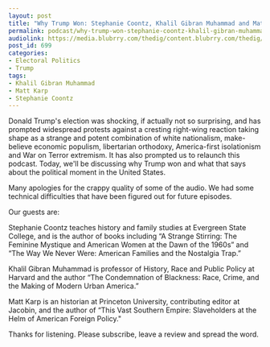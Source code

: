 ```yaml
---
layout: post
title: "Why Trump Won: Stephanie Coontz, Khalil Gibran Muhammad and Matt Karp"
permalink: podcast/why-trump-won-stephanie-coontz-khalil-gibran-muhammad-and-matt-karp/
audiolink: https://media.blubrry.com/thedig/content.blubrry.com/thedig/The_Dig_-_Episode_2_-_FINAL2.mp3
post_id: 699
categories: 
- Electoral Politics
- Trump
tags: 
- Khalil Gibran Muhammad
- Matt Karp
- Stephanie Coontz
---
```


Donald Trump's election was shocking, if actually not so surprising, and has prompted widespread protests against a cresting right-wing reaction taking shape as a strange and potent combination of white nationalism, make-believe economic populism, libertarian orthodoxy, America-first isolationism and War on Terror extremism. It has also prompted us to relaunch this podcast. Today, we'll be discussing why Trump won and what that says about the political moment in the United States.

Many apologies for the crappy quality of some of the audio. We had some technical difficulties that have been figured out for future episodes.

Our guests are:

Stephanie Coontz teaches history and family studies at Evergreen State College, and is the author of books including “A Strange Stirring: The Feminine Mystique and American Women at the Dawn of the 1960s” and “The Way We Never Were: American Families and the Nostalgia Trap.”

Khalil Gibran Muhammad is professor of History, Race and Public Policy at Harvard and the author “The Condemnation of Blackness: Race, Crime, and the Making of Modern Urban America.”

Matt Karp is an historian at Princeton University, contributing editor at Jacobin, and the author of “This Vast Southern Empire: Slaveholders at the Helm of American Foreign Policy."

Thanks for listening. Please subscribe, leave a review and spread the word.

 
